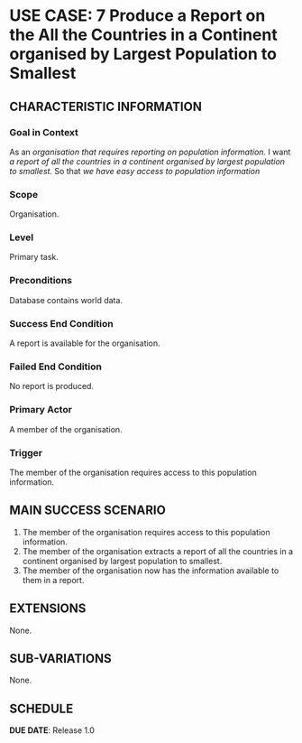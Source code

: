 # USE CASE: 7 Produce a Report on the All the Countries in a Continent organised by Largest Population to Smallest

## CHARACTERISTIC INFORMATION

### Goal in Context

As an *organisation that requires reporting on population information.* I want *a report of all the countries in a continent organised by largest population to smallest.* So that *we have easy access to population information*

### Scope

Organisation.

### Level

Primary task.

### Preconditions

Database contains world data.

### Success End Condition

A report is available for the organisation.

### Failed End Condition

No report is produced.

### Primary Actor

A member of the organisation.

### Trigger

The member of the organisation requires access to this population information.

## MAIN SUCCESS SCENARIO

1. The member of the organisation requires access to this population information.
2. The member of the organisation extracts a report of all the countries in a continent organised by largest population to smallest.
3. The member of the organisation now has the information available to them in a report.

## EXTENSIONS

None.

## SUB-VARIATIONS

None.

## SCHEDULE

**DUE DATE**: Release 1.0